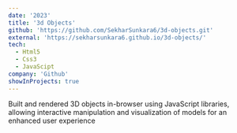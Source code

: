 ```yaml
---
date: '2023'
title: '3d Objects'
github: 'https://github.com/SekharSunkara6/3d-objects.git'
external: 'https://sekharsunkara6.github.io/3d-objects/'
tech:
  - Html5
  - Css3
  - JavaScipt
company: 'Github'
showInProjects: true
---
```


Built and rendered 3D objects in-browser using JavaScript libraries, allowing interactive manipulation and visualization of models for an enhanced user experience

